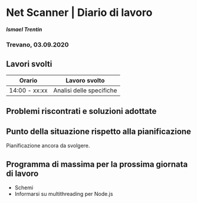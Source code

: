 # Net Scanner | Diario di lavoro
##### Ismael Trentin
### Trevano, 03.09.2020

## Lavori svolti


|Orario        |Lavoro svolto                 |
|--------------|------------------------------|
|14:00 - xx:xx |Analisi delle specifiche      |


##  Problemi riscontrati e soluzioni adottate


##  Punto della situazione rispetto alla pianificazione

Pianificazione ancora da svolgere.


## Programma di massima per la prossima giornata di lavoro

* Schemi
* Informarsi su multithreading per Node.js
